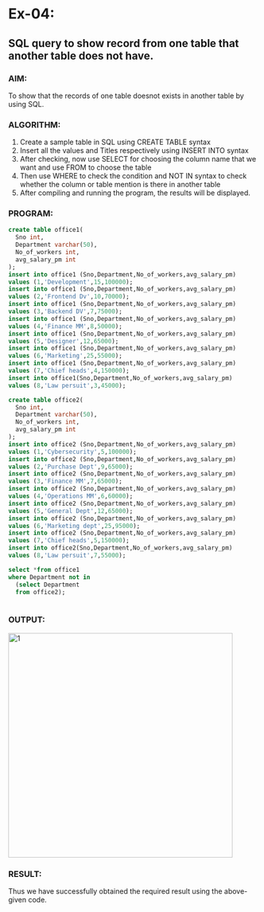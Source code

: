 # Ex-04:
## SQL query to show record from one table that another table does not have.
### AIM:
To show that the records of one table doesnot exists in another table by using SQL.

### ALGORITHM:
1. Create a sample table in SQL using CREATE TABLE syntax
2. Insert all the values and Titles respectively using INSERT INTO syntax
3. After checking, now use SELECT for choosing the column name that we want and use FROM to choose the table
4. Then use WHERE to check the condition and NOT IN syntax to check whether the column or table mention is there in another table
5. After compiling and running the program, the results will be displayed.
### PROGRAM:
```sql
create table office1(
  Sno int,
  Department varchar(50),
  No_of_workers int,
  avg_salary_pm int
);
insert into office1 (Sno,Department,No_of_workers,avg_salary_pm)
values (1,'Development',15,100000);
insert into office1 (Sno,Department,No_of_workers,avg_salary_pm)
values (2,'Frontend Dv',10,70000);
insert into office1 (Sno,Department,No_of_workers,avg_salary_pm)
values (3,'Backend DV',7,75000);
insert into office1 (Sno,Department,No_of_workers,avg_salary_pm)
values (4,'Finance MM',8,50000);
insert into office1 (Sno,Department,No_of_workers,avg_salary_pm)
values (5,'Designer',12,65000);
insert into office1 (Sno,Department,No_of_workers,avg_salary_pm)
values (6,'Marketing',25,55000);
insert into office1 (Sno,Department,No_of_workers,avg_salary_pm)
values (7,'Chief heads',4,150000);
insert into office1(Sno,Department,No_of_workers,avg_salary_pm)
values (8,'Law persuit',3,45000);

create table office2(
  Sno int,
  Department varchar(50),
  No_of_workers int,
  avg_salary_pm int
);
insert into office2 (Sno,Department,No_of_workers,avg_salary_pm)
values (1,'Cybersecurity',5,100000);
insert into office2 (Sno,Department,No_of_workers,avg_salary_pm)
values (2,'Purchase Dept',9,65000);
insert into office2 (Sno,Department,No_of_workers,avg_salary_pm)
values (3,'Finance MM',7,65000);
insert into office2 (Sno,Department,No_of_workers,avg_salary_pm)
values (4,'Operations MM',6,60000);
insert into office2 (Sno,Department,No_of_workers,avg_salary_pm)
values (5,'General Dept',12,65000);
insert into office2 (Sno,Department,No_of_workers,avg_salary_pm)
values (6,'Marketing dept',25,95000);
insert into office2 (Sno,Department,No_of_workers,avg_salary_pm)
values (7,'Chief heads',5,150000);
insert into office2(Sno,Department,No_of_workers,avg_salary_pm)
values (8,'Law persuit',7,55000);

select *from office1
where Department not in 
  (select Department
  from office2);
  
```
### OUTPUT:
<img width="451" alt="1" src="https://github.com/KeerthikaNagarajan/EX-04-SQL/assets/93427089/b71a3fa6-7766-424a-98e1-f2bbfad4f07b">

### RESULT:
Thus we have successfully obtained the required result using the above-given code.


